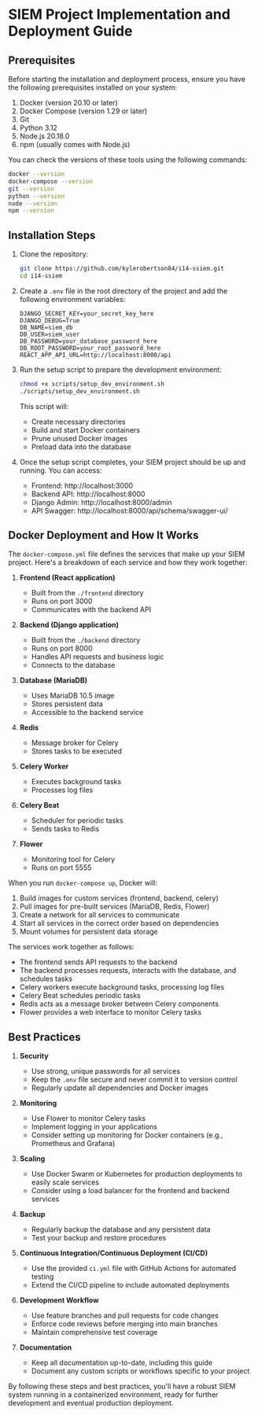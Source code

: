 # SIEM Project Implementation and Deployment Guide

## Prerequisites

Before starting the installation and deployment process, ensure you have the following prerequisites installed on your system:

1. Docker (version 20.10 or later)
2. Docker Compose (version 1.29 or later)
3. Git
4. Python 3.12
5. Node.js 20.18.0
6. npm (usually comes with Node.js)

You can check the versions of these tools using the following commands:

```bash
docker --version
docker-compose --version
git --version
python --version
node --version
npm --version
```

## Installation Steps

1. Clone the repository:
   ```bash
   git clone https://github.com/kylerobertson84/i14-ssiem.git
   cd i14-ssiem
   ```

2. Create a `.env` file in the root directory of the project and add the following environment variables:
   ```
   DJANGO_SECRET_KEY=your_secret_key_here
   DJANGO_DEBUG=True
   DB_NAME=siem_db
   DB_USER=siem_user
   DB_PASSWORD=your_database_password_here
   DB_ROOT_PASSWORD=your_root_password_here
   REACT_APP_API_URL=http://localhost:8000/api
   ```

3. Run the setup script to prepare the development environment:
   ```bash
   chmod +x scripts/setup_dev_environment.sh
   ./scripts/setup_dev_environment.sh
   ```

   This script will:
   - Create necessary directories
   - Build and start Docker containers
   - Prune unused Docker images
   - Preload data into the database

4. Once the setup script completes, your SIEM project should be up and running. You can access:
   - Frontend: http://localhost:3000
   - Backend API: http://localhost:8000
   - Django Admin: http://localhost:8000/admin
   - API Swagger: http://localhost:8000/api/schema/swagger-ui/

## Docker Deployment and How It Works

The `docker-compose.yml` file defines the services that make up your SIEM project. Here's a breakdown of each service and how they work together:

1. **Frontend (React application)**
   - Built from the `./frontend` directory
   - Runs on port 3000
   - Communicates with the backend API

2. **Backend (Django application)**
   - Built from the `./backend` directory
   - Runs on port 8000
   - Handles API requests and business logic
   - Connects to the database

3. **Database (MariaDB)**
   - Uses MariaDB 10.5 image
   - Stores persistent data
   - Accessible to the backend service

4. **Redis**
   - Message broker for Celery
   - Stores tasks to be executed

5. **Celery Worker**
   - Executes background tasks
   - Processes log files

6. **Celery Beat**
   - Scheduler for periodic tasks
   - Sends tasks to Redis

7. **Flower**
   - Monitoring tool for Celery
   - Runs on port 5555

When you run `docker-compose up`, Docker will:
1. Build images for custom services (frontend, backend, celery)
2. Pull images for pre-built services (MariaDB, Redis, Flower)
3. Create a network for all services to communicate
4. Start all services in the correct order based on dependencies
5. Mount volumes for persistent data storage

The services work together as follows:
- The frontend sends API requests to the backend
- The backend processes requests, interacts with the database, and schedules tasks
- Celery workers execute background tasks, processing log files
- Celery Beat schedules periodic tasks
- Redis acts as a message broker between Celery components
- Flower provides a web interface to monitor Celery tasks

## Best Practices

1. **Security**
   - Use strong, unique passwords for all services
   - Keep the `.env` file secure and never commit it to version control
   - Regularly update all dependencies and Docker images

2. **Monitoring**
   - Use Flower to monitor Celery tasks
   - Implement logging in your applications
   - Consider setting up monitoring for Docker containers (e.g., Prometheus and Grafana)

3. **Scaling**
   - Use Docker Swarm or Kubernetes for production deployments to easily scale services
   - Consider using a load balancer for the frontend and backend services

4. **Backup**
   - Regularly backup the database and any persistent data
   - Test your backup and restore procedures

5. **Continuous Integration/Continuous Deployment (CI/CD)**
   - Use the provided `ci.yml` file with GitHub Actions for automated testing
   - Extend the CI/CD pipeline to include automated deployments

6. **Development Workflow**
   - Use feature branches and pull requests for code changes
   - Enforce code reviews before merging into main branches
   - Maintain comprehensive test coverage

7. **Documentation**
   - Keep all documentation up-to-date, including this guide
   - Document any custom scripts or workflows specific to your project

By following these steps and best practices, you'll have a robust SIEM system running in a containerized environment, ready for further development and eventual production deployment.